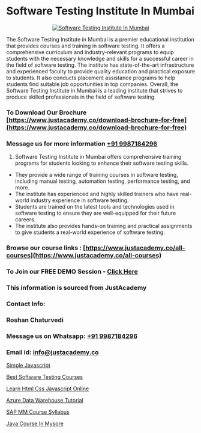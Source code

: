 # Software Testing Institute In Mumbai

<p align="center">
  <a href="https://justacademy.co/program-detail/software-testing">
    <img src="https://justacademy.co/storage2/program_images/1704700438.webp" alt="Software Testing Institute In Mumbai">
  </a>
</p>


The Software Testing Institute in Mumbai is a premier educational institution that provides courses and training in software testing. It offers a comprehensive curriculum and industry-relevant programs to equip students with the necessary knowledge and skills for a successful career in the field of software testing. The institute has state-of-the-art infrastructure and experienced faculty to provide quality education and practical exposure to students. It also conducts placement assistance programs to help students find suitable job opportunities in top companies. Overall, the Software Testing Institute in Mumbai is a leading institute that strives to produce skilled professionals in the field of software testing.
### To Download Our Brochure [https://www.justacademy.co/download-brochure-for-free](https://www.justacademy.co/download-brochure-for-free)
### Message us for more information [+91 9987184296](https://api.whatsapp.com/send?phone=919987184296)
1) Software Testing Institute in Mumbai offers comprehensive training programs for students looking to enhance their software testing skills.
- They provide a wide range of training courses in software testing, including manual testing, automation testing, performance testing, and more.
- The institute has experienced and highly skilled trainers who have real-world industry experience in software testing.
- Students are trained on the latest tools and technologies used in software testing to ensure they are well-equipped for their future careers.
- The institute also provides hands-on training and practical assignments to give students a real-world experience of software testing.

### Browse our course links : [https://www.justacademy.co/all-courses](https://www.justacademy.co/all-courses) 
### To Join our FREE DEMO Session - [Click Here](https://www.justacademy.co/register-for-course-demo)


### This information is sourced from JustAcademy
### Contact Info:
### Roshan Chaturvedi
### Message us on Whatsapp: [+91 9987184296](https://api.whatsapp.com/send?phone=919987184296)
### Email id: [info@justacademy.co](mailto:info@justacademy.co)
                
[Simple Javascript](https://www.linkedin.com/pulse/simple-javascript-justacademy-cupertino-j9pgc?trackingId=urZ8xnxfDBmVsMzDUCEiIw%3D%3D&lipi=urn%3Ali%3Apage%3Ad_flagship3_company_admin%3BnS5tGyG4QnikczaDjz%2F1LQ%3D%3D)

[Best Software Testing Courses](https://www.linkedin.com/pulse/best-software-testing-courses-justacademy-coimbatore-pe9te?trackingId=jw9XfgNdoZo5%2FMVKk4%2Bmjg%3D%3D&lipi=urn%3Ali%3Apage%3Ad_flagship3_company_admin%3B7mNmKz24Tx%2BfRDkV0HwLig%3D%3D)

[Learn Html Css Javascript Online](https://medium.com/@ranemanish460/learn-html-css-javascript-online-03e6281d343b)

[Azure Data Warehouse Tutorial](https://medium.com/@kumarishimmi99/azure-data-warehouse-tutorial-589f3b94924f)

[SAP MM Course Syllabus](https://justacademyin.github.io/Articles/SAP-MM-Course-Syllabus)

[Java Course In Mysore](https://justacademyin.github.io/Articles/Java-Course-In-Mysore)

